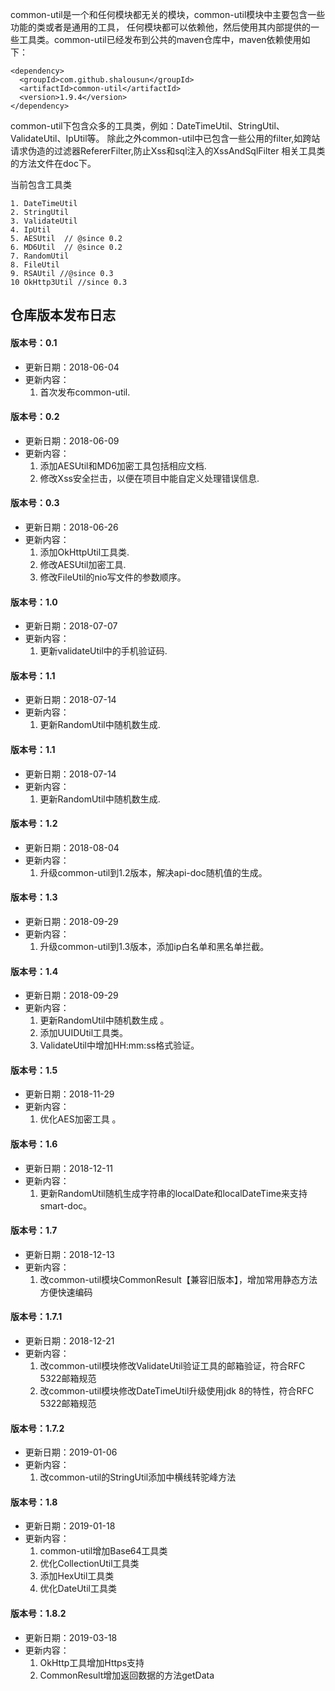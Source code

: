 common-util是一个和任何模块都无关的模块，common-util模块中主要包含一些功能的类或者是通用的工具，
任何模块都可以依赖他，然后使用其内部提供的一些工具类。common-util已经发布到公共的maven仓库中，maven依赖使用如下：

```
<dependency>
  <groupId>com.github.shalousun</groupId>
  <artifactId>common-util</artifactId>
  <version>1.9.4</version>
</dependency>
```
common-util下包含众多的工具类，例如：DateTimeUtil、StringUtil、ValidateUtil、IpUtil等。
除此之外common-util中已包含一些公用的filter,如跨站请求伪造的过滤器RefererFilter,防止Xss和sql注入的XssAndSqlFilter
相关工具类的方法文件在doc下。

当前包含工具类
```
1. DateTimeUtil
2. StringUtil
3. ValidateUtil
4. IpUtil
5. AESUtil  // @since 0.2
6. MD6Util  // @since 0.2
7. RandomUtil
8. FileUtil
9. RSAUtil //@since 0.3
10 OkHttp3Util //since 0.3
```
## 仓库版本发布日志
 
#### 版本号：0.1
- 更新日期：2018-06-04
- 更新内容：
	1. 首次发布common-util.
#### 版本号：0.2  
- 更新日期：2018-06-09 
- 更新内容：
	1. 添加AESUtil和MD6加密工具包括相应文档.
	2. 修改Xss安全拦击，以便在项目中能自定义处理错误信息.
#### 版本号：0.3  
- 更新日期：2018-06-26 
- 更新内容：
	1. 添加OkHttpUtil工具类.
	2. 修改AESUtil加密工具.
	3. 修改FileUtil的nio写文件的参数顺序。
#### 版本号：1.0  
- 更新日期：2018-07-07
- 更新内容：
	1. 更新validateUtil中的手机验证码.
#### 版本号：1.1 
- 更新日期：2018-07-14
- 更新内容：
	1. 更新RandomUtil中随机数生成.
#### 版本号：1.1 
- 更新日期：2018-07-14
- 更新内容：
	1. 更新RandomUtil中随机数生成.
#### 版本号：1.2
- 更新日期：2018-08-04
- 更新内容：
	1. 升级common-util到1.2版本，解决api-doc随机值的生成。
#### 版本号：1.3
- 更新日期：2018-09-29
- 更新内容：
	1. 升级common-util到1.3版本，添加ip白名单和黑名单拦截。
#### 版本号：1.4
- 更新日期：2018-09-29
- 更新内容：
	1. 更新RandomUtil中随机数生成 。
	2. 添加UUIDUtil工具类。
	3. ValidateUtil中增加HH:mm:ss格式验证。
#### 版本号：1.5
- 更新日期：2018-11-29
- 更新内容：
	1. 优化AES加密工具 。
#### 版本号：1.6
- 更新日期：2018-12-11
- 更新内容：
	1. 更新RandomUtil随机生成字符串的localDate和localDateTime来支持smart-doc。
#### 版本号：1.7
- 更新日期：2018-12-13
- 更新内容：
	1. 改common-util模块CommonResult【兼容旧版本】，增加常用静态方法方便快速编码
#### 版本号：1.7.1
- 更新日期：2018-12-21
- 更新内容：
	1. 改common-util模块修改ValidateUtil验证工具的邮箱验证，符合RFC 5322邮箱规范
	2. 改common-util模块修改DateTimeUtil升级使用jdk 8的特性，符合RFC 5322邮箱规范
#### 版本号：1.7.2
- 更新日期：2019-01-06
- 更新内容：
	1. 改common-util的StringUtil添加中横线转驼峰方法
#### 版本号：1.8
- 更新日期：2019-01-18
- 更新内容：
	1. common-util增加Base64工具类
	2. 优化CollectionUtil工具类
	3. 添加HexUtil工具类
	4. 优化DateUtil工具类
#### 版本号：1.8.2
- 更新日期：2019-03-18
- 更新内容：
	1. OkHttp工具增加Https支持
	4. CommonResult增加返回数据的方法getData